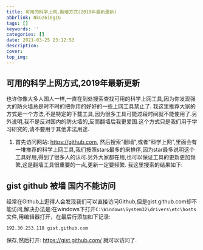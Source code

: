 ```yaml
---
title: 可用的科学上网,翻墙方式(2019年最新更新)
abbrlink: NkGz6i8gIG
tags: []
keywords: ''
categories: []
date: 2021-03-25 23:12:53
description:
cover: 
top_img:
---
```


## 可用的科学上网方式,2019年最新更新

也许你像大多人国人一样,一直在到处搜索查找可用的科学上网工具,因为你发现强大的防火墙总是时不时的把你用的好好的一些上网工具禁止了. 我这里推荐大家的方式是一个方法,不是特定的下载工具,因为很多工具可能过段时间就不能使用了.另外说明,我不是反对国内的防火墙的,反而翻墙后我更爱国.这个方式只是我们用于学习研究的,请不要用于其他非法用途.

1. 首先访问网站: https://github.com, 然后搜索"翻墙",或者"科学上网",里面会有一堆推荐的科学上网工具,我们按照stars最多的来排序,因为star最多说明这个工具好用,得到了很多人的认可.另外大家都在用,也可以保证工具的更新更加频繁,这是翻墙工具很重要的一点,更新一定要频繁. 我这里搜索的结果如下:


## gist github 被墙 国内不能访问

经常在Github上逛得人会发现我们可以直接访问Github,但是gist.github.com却不能访问,解决办法是:在windows下打开`C:\Windows\System32\drivers\etc\hosts`文件,用编辑器打开，在最后行添加如下记录:

```
192.30.253.118 gist.github.com
````

保存,然后打开: https://gist.github.com/ 就可以访问了.